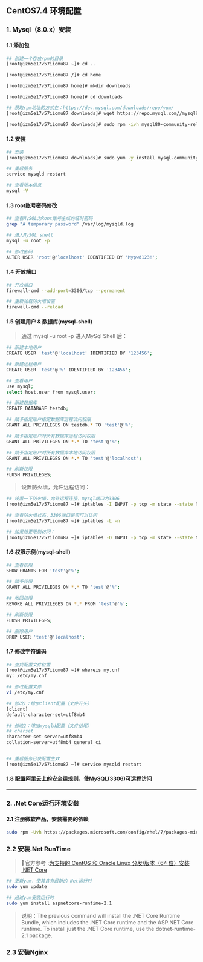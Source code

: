 ## CentOS7.4 环境配置

### 1. Mysql（8.0.x）安装

#### 1.1 添加包
```bash
## 创建一个存放rpm的目录
[root@izm5e17v57iiomu87 ~]# cd ..

[root@izm5e17v57iiomu87 /]# cd home

[root@izm5e17v57iiomu87 home]# mkdir downloads

[root@izm5e17v57iiomu87 home]# cd downloads

## 获取rpm地址的方式在：https://dev.mysql.com/downloads/repo/yum/
[root@izm5e17v57iiomu87 downloads]# wget https://repo.mysql.com//mysql80-community-release-el7-1.noarch.rpm

[root@izm5e17v57iiomu87 downloads]# sudo rpm -ivh mysql80-community-release-el7-1.noarch.rpm
```

#### 1.2 安装

```bash
## 安装
[root@izm5e17v57iiomu87 downloads]# sudo yum -y install mysql-community-server

## 重启服务
service mysqld restart

## 查看版本信息
mysql -V
```

#### 1.3 root账号密码修改
```bash
## 查看MySQL为Root账号生成的临时密码
grep "A temporary password" /var/log/mysqld.log

## 进入MySQL shell
mysql -u root -p

## 修改密码
ALTER USER 'root'@'localhost' IDENTIFIED BY 'Mypwd123!';
```

#### 1.4 开放端口
```bash
## 开放端口
firewall-cmd --add-port=3306/tcp --permanent

## 重新加载防火墙设置
firewall-cmd --reload
```

#### 1.5 创建用户 & 数据库(mysql-shell)
> 通过 mysql -u root -p 进入MySql Shell 后：
```bash
## 新建本地用户
CREATE USER 'test'@'localhost' IDENTIFIED BY '123456';

## 新建远程用户
CREATE USER 'test'@'%' IDENTIFIED BY '123456';

## 查看用户
use mysql;
select host,user from mysql.user;

## 新建数据库
CREATE DATABASE testdb;

## 赋予指定账户指定数据库远程访问权限
GRANT ALL PRIVILEGES ON testdb.* TO 'test'@'%';

## 赋予指定账户对所有数据库远程访问权限
GRANT ALL PRIVILEGES ON *.* TO 'test'@'%';

## 赋予指定账户对所有数据库本地访问权限
GRANT ALL PRIVILEGES ON *.* TO 'test'@'localhost';

## 刷新权限
FLUSH PRIVILEGES;
```
> 设置防火墙，允许远程访问：
``` bash
## 设置一下防火墙，允许远程连接，mysql端口为3306
[root@izm5e17v57iiomu87 ~]# iptables -I INPUT -p tcp -m state --state NEW -m tcp --dport 3306 -j ACCEPT

## 查看防火墙状态，3306端口是否可以访问
[root@izm5e17v57iiomu87 ~]# iptables -L -n

## 如果想要限制访问：
[root@izm5e17v57iiomu87 ~]# iptables -D INPUT -p tcp -m state --state NEW -m tcp --dport 3306 -j ACCEPT
```

#### 1.6 权限示例(mysql-shell)
```bash
## 查看权限
SHOW GRANTS FOR 'test'@'%';

## 赋予权限
GRANT ALL PRIVILEGES ON *.* TO 'test'@'%';

## 收回权限
REVOKE ALL PRIVILEGES ON *.* FROM 'test'@'%';

## 刷新权限
FLUSH PRIVILEGES;

## 删除用户
DROP USER 'test'@'localhost';
```

#### 1.7 修改字符编码
```bash
## 查找配置文件位置
[root@izm5e17v57iiomu87 ~]# whereis my.cnf
my: /etc/my.cnf

## 修改配置文件
vi /etc/my.cnf

## 修改1：增加client配置（文件开头）
[client]
default-character-set=utf8mb4

## 修改2：增加mysqld配置（文件结尾）
## charset
character-set-server=utf8mb4
collation-server=utf8mb4_general_ci


## 重启服务已使配置生效
[root@izm5e17v57iiomu87 ~]# service mysqld restart
```

#### 1.8 配置阿里云上的安全组规则，使MySQL(3306)可远程访问

---

### 2. .Net Core运行环境安装

#### 2.1 注册微软产品，安装需要的依赖

```bash
sudo rpm -Uvh https://packages.microsoft.com/config/rhel/7/packages-microsoft-prod.rpm
```

### 2.2 安装.Net RunTime

>官方参考 :[为支持的 CentOS 和 Oracle Linux 分发/版本（64 位）安装 .NET Core](https://docs.microsoft.com/zh-cn/dotnet/core/linux-prerequisites?tabs=netcore2x)

```bash
## 更新yum，使其含有最新的 Net运行时
sudo yum update

## 通过yum安装运行时
sudo yum install aspnetcore-runtime-2.1
```
> 说明：The previous command will install the .NET Core Runtime Bundle, which includes the .NET Core runtime and the ASP.NET Core runtime. To install just the .NET Core runtime, use the dotnet-runtime-2.1 package.

### 2.3 安装Nginx